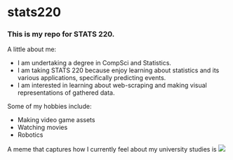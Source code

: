 # stats220

### This is my repo for STATS 220. 

A little about me:

- I am undertaking a degree in CompSci and Statistics.
- I am taking STATS 220 because enjoy learning about statistics and its various applications, specifically predicting events.  
- I am interested in learning about web-scraping and making visual representations of gathered data.

Some of my hobbies include:
* Making video game assets
* Watching movies
* Robotics

A meme that captures how I currently feel about my university studies is ![](https://c.tenor.com/8druEACXtX8AAAAd/tenor.gif)
